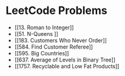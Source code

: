 # LeetCode Problems

- [[13. Roman to Integer]]
- [[51. N-Queens ]]
- [[183. Customers Who Never Order]]
- [[584. Find Customer Referee]]
- [[595. Big Countries]]
- [[637. Average of Levels in Binary Tree]]
- [[1757. Recyclable and Low Fat Products]]